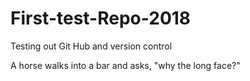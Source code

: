 # First-test-Repo-2018
Testing out Git Hub and version control

A horse walks into a bar and asks, "why the long face?"


